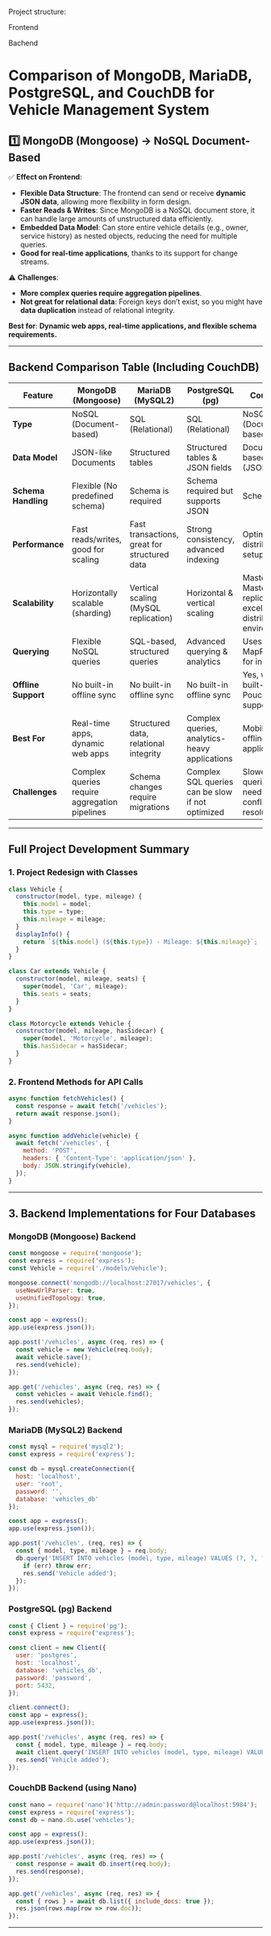 Project structure:

Frontend

Bachend

# Comparison of MongoDB, MariaDB, PostgreSQL, and CouchDB for Vehicle Management System

## 1️⃣ MongoDB (Mongoose) → NoSQL Document-Based

✅ **Effect on Frontend**:
- **Flexible Data Structure**: The frontend can send or receive **dynamic JSON data**, allowing more flexibility in form design.
- **Faster Reads & Writes**: Since MongoDB is a NoSQL document store, it can handle large amounts of unstructured data efficiently.
- **Embedded Data Model**: Can store entire vehicle details (e.g., owner, service history) as nested objects, reducing the need for multiple queries.
- **Good for real-time applications**, thanks to its support for change streams.

⚠ **Challenges**:
- **More complex queries require aggregation pipelines**.
- **Not great for relational data**: Foreign keys don’t exist, so you might have **data duplication** instead of relational integrity.

**Best for**: **Dynamic web apps, real-time applications, and flexible schema requirements.**

---

## Backend Comparison Table (Including CouchDB)

| **Feature**       | **MongoDB (Mongoose)** | **MariaDB (MySQL2)** | **PostgreSQL (pg)** | **CouchDB** |
|------------------|------------------|------------------|------------------|---------------------|
| **Type**          | NoSQL (Document-based) | SQL (Relational) | SQL (Relational) | NoSQL (Document-based) |
| **Data Model**    | JSON-like Documents | Structured tables | Structured tables & JSON fields | Document-based (JSON) |
| **Schema Handling** | Flexible (No predefined schema) | Schema is required | Schema required but supports JSON | Schema-less |
| **Performance**    | Fast reads/writes, good for scaling | Fast transactions, great for structured data | Strong consistency, advanced indexing | Optimized for distributed setups |
| **Scalability**    | Horizontally scalable (sharding) | Vertical scaling (MySQL replication) | Horizontal & vertical scaling | Master-Master replication, excellent for distributed environments |
| **Querying**       | Flexible NoSQL queries | SQL-based, structured queries | Advanced querying & analytics | Uses MapReduce for indexing |
| **Offline Support** | No built-in offline sync | No built-in offline sync | No built-in offline sync | Yes, with built-in PouchDB support |
| **Best For** | Real-time apps, dynamic web apps | Structured data, relational integrity | Complex queries, analytics-heavy applications | Mobile, offline-first applications |
| **Challenges**     | Complex queries require aggregation pipelines | Schema changes require migrations | Complex SQL queries can be slow if not optimized | Slower queries, needs conflict resolution |

---

## Full Project Development Summary

### 1. **Project Redesign with Classes**
```javascript
class Vehicle {
  constructor(model, type, mileage) {
    this.model = model;
    this.type = type;
    this.mileage = mileage;
  }
  displayInfo() {
    return `${this.model} (${this.type}) - Mileage: ${this.mileage}`;
  }
}

class Car extends Vehicle {
  constructor(model, mileage, seats) {
    super(model, 'Car', mileage);
    this.seats = seats;
  }
}

class Motorcycle extends Vehicle {
  constructor(model, mileage, hasSidecar) {
    super(model, 'Motorcycle', mileage);
    this.hasSidecar = hasSidecar;
  }
}
```

### 2. **Frontend Methods for API Calls**
```javascript
async function fetchVehicles() {
  const response = await fetch('/vehicles');
  return await response.json();
}

async function addVehicle(vehicle) {
  await fetch('/vehicles', {
    method: 'POST',
    headers: { 'Content-Type': 'application/json' },
    body: JSON.stringify(vehicle),
  });
}
```

---

## 3. **Backend Implementations for Four Databases**

### **MongoDB (Mongoose) Backend**
```javascript
const mongoose = require('mongoose');
const express = require('express');
const Vehicle = require('./models/Vehicle');

mongoose.connect('mongodb://localhost:27017/vehicles', {
  useNewUrlParser: true,
  useUnifiedTopology: true,
});

const app = express();
app.use(express.json());

app.post('/vehicles', async (req, res) => {
  const vehicle = new Vehicle(req.body);
  await vehicle.save();
  res.send(vehicle);
});

app.get('/vehicles', async (req, res) => {
  const vehicles = await Vehicle.find();
  res.send(vehicles);
});
```

### **MariaDB (MySQL2) Backend**
```javascript
const mysql = require('mysql2');
const express = require('express');

const db = mysql.createConnection({
  host: 'localhost',
  user: 'root',
  password: '',
  database: 'vehicles_db'
});

const app = express();
app.use(express.json());

app.post('/vehicles', (req, res) => {
  const { model, type, mileage } = req.body;
  db.query('INSERT INTO vehicles (model, type, mileage) VALUES (?, ?, ?)', [model, type, mileage], (err) => {
    if (err) throw err;
    res.send('Vehicle added');
  });
});
```

### **PostgreSQL (pg) Backend**
```javascript
const { Client } = require('pg');
const express = require('express');

const client = new Client({
  user: 'postgres',
  host: 'localhost',
  database: 'vehicles_db',
  password: 'password',
  port: 5432,
});

client.connect();
const app = express();
app.use(express.json());

app.post('/vehicles', async (req, res) => {
  const { model, type, mileage } = req.body;
  await client.query('INSERT INTO vehicles (model, type, mileage) VALUES ($1, $2, $3)', [model, type, mileage]);
  res.send('Vehicle added');
});
```

### **CouchDB Backend (using Nano)**
```javascript
const nano = require('nano')('http://admin:password@localhost:5984');
const express = require('express');
const db = nano.db.use('vehicles');

const app = express();
app.use(express.json());

app.post('/vehicles', async (req, res) => {
  const response = await db.insert(req.body);
  res.send(response);
});

app.get('/vehicles', async (req, res) => {
  const { rows } = await db.list({ include_docs: true });
  res.json(rows.map(row => row.doc));
});
```

---
